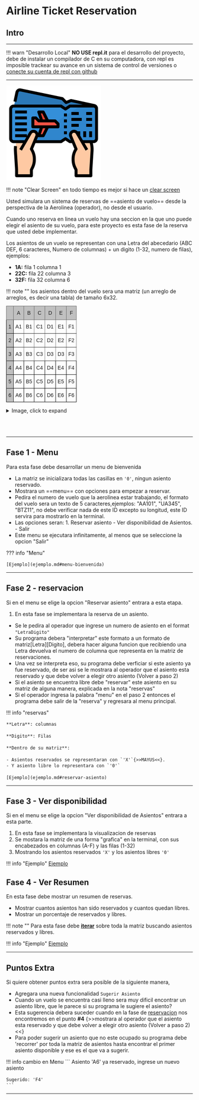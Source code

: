 # Airline Ticket Reservation
## Intro

---
!!! warn "Desarrollo Local"
    **NO USE repl.it** para el desarrollo del proyecto, debe de instalar un compilador de C en su computadora, con repl es imposible trackear su avance en un sistema de control de versiones o [conecte su cuenta de repl con github](https://dev.to/twalton83/you-can-now-run-repos-on-repl-it-9dc)



---
![1](../../img/ticket.png)



!!! note "Clear Screen"
    en todo tiempo es mejor si hace un [clear screen](appendix/#clearscreen)


Usted simulara un sistema de reservas de ==asiento de vuelo== desde la perspectiva de la Aerolinea (operador), no desde el usuario.

Cuando uno reserva en linea un vuelo hay una seccion en la que uno puede elegir el asiento de su vuelo, para este proyecto es esta fase de la reserva que usted debe implementar.

Los asientos de un vuelo se representan con una Letra del abecedario (ABC DEF, 6 caracteres, Numero de columnas) + un digito (1-32, numero de filas), ejemplos:

- **1A:** fila 1 columna 1
- **22C:** fila 22 columna 3
- **32F:** fila 32 columna 6

!!! note ""
    los asientos dentro del vuelo sera una matriz (un arreglo de arreglos, es decir una tabla) de tamaño 6x32.



<style type="text/css">
.tg  {border-collapse:collapse;border-spacing:0;}
.tg td{font-family:Arial, sans-serif;font-size:14px;padding:10px 5px;border-style:solid;border-width:1px;overflow:hidden;word-break:normal;border-color:black;}
.tg th{font-family:Arial, sans-serif;font-size:14px;font-weight:normal;padding:10px 5px;border-style:solid;border-width:1px;overflow:hidden;word-break:normal;border-color:black;}
.tg .tg-k04z{background-color:#c0c0c0;border-color:#656565;text-align:left;vertical-align:top}
.tg .tg-c3ow{border-color:inherit;text-align:center;vertical-align:top}
.tg .tg-mtln{background-color:#c0c0c0;border-color:#656565;text-align:center;vertical-align:top}
.tg .tg-y6fn{background-color:#c0c0c0;text-align:left;vertical-align:top}
.tg .tg-0lax{text-align:left;vertical-align:top}
</style>
<table class="tg">
  <tr>
    <th class="tg-k04z"></th>
    <th class="tg-mtln">A</th>
    <th class="tg-mtln">B</th>
    <th class="tg-mtln">C</th>
    <th class="tg-mtln">D</th>
    <th class="tg-mtln">E</th>
    <th class="tg-mtln">F</th>
  </tr>
  <tr>
    <td class="tg-y6fn">1</td>
    <td class="tg-c3ow">A1</td>
    <td class="tg-c3ow">B1</td>
    <td class="tg-c3ow">C1</td>
    <td class="tg-c3ow">D1</td>
    <td class="tg-c3ow">E1</td>
    <td class="tg-c3ow">F1</td>
  </tr>
  <tr>
    <td class="tg-y6fn">2</td>
    <td class="tg-c3ow">A2</td>
    <td class="tg-c3ow">B2</td>
    <td class="tg-c3ow">C2</td>
    <td class="tg-c3ow">D2</td>
    <td class="tg-c3ow">E2</td>
    <td class="tg-c3ow">F2</td>
  </tr>
  <tr>
    <td class="tg-y6fn">3</td>
    <td class="tg-c3ow">A3</td>
    <td class="tg-c3ow">B3</td>
    <td class="tg-c3ow">C3</td>
    <td class="tg-c3ow">D3</td>
    <td class="tg-c3ow">D3</td>
    <td class="tg-c3ow">F3</td>
  </tr>
  <tr>
    <td class="tg-y6fn">4</td>
    <td class="tg-0lax">A4</td>
    <td class="tg-0lax">B4</td>
    <td class="tg-0lax">C4</td>
    <td class="tg-0lax">D4</td>
    <td class="tg-0lax">E4</td>
    <td class="tg-0lax">F4</td>
  </tr>
  <tr>
    <td class="tg-y6fn">5</td>
    <td class="tg-0lax">A5</td>
    <td class="tg-0lax">B5</td>
    <td class="tg-0lax">C5</td>
    <td class="tg-0lax">D5</td>
    <td class="tg-0lax">E5</td>
    <td class="tg-0lax">F5</td>
  </tr>
  <tr>
    <td class="tg-y6fn">6</td>
    <td class="tg-0lax">A6</td>
    <td class="tg-0lax">B6</td>
    <td class="tg-0lax">C6</td>
    <td class="tg-0lax">D6</td>
    <td class="tg-0lax">E6</td>
    <td class="tg-0lax">F6</td>
  </tr>
</table>

<details>
    <summary>Image, click to expand</summary>

<img src="../../img/flight.png" alt="Flight Ticket Reservation">

</details>


<br><br>

---

## Fase 1 - Menu

Para esta fase debe desarrollar un menu de bienvenida

- La matriz se inicializara todas las casillas en `'0'`, ningun asiento reservado.
- Mostrara un ==menu== con opciones para empezar a reservar.
- Pedira el numero de vuelo que la aerolinea estar trabajando, el formato del vuelo sera un texto de 5 caracteres,ejemplos: "AA101", "UA345", "BTZ11", no debe verificar nada de este ID excepto su longitud, este ID servira para mostrarlo en la terminal.
- Las opciones seran:
      1. Reservar asiento
      - Ver disponibilidad de Asientos.
      - Salir
- Este menu se ejecutara infinitamente, al menos que se seleccione la opcion "Salir"

??? info "Menu"

    [Ejemplo](ejemplo.md#menu-bienvenida)


---

## Fase 2 - reservacion

Si en el menu se elige la opcion "Reservar asiento" entrara a esta etapa.

1. En esta fase se implementara la reserva de un asiento.
- Se le pedira al operador que ingrese un numero de asiento en el format `"LetraDigito"`
- Su programa debera "interpretar" este formato a un formato de matriz[Letra][Digito], debera hacer alguna funcion que recibiendo una Letra devuelva el numero de columna que representa en la matriz de reservaciones.
- Una vez se interpreta eso, su programa debe verficiar si este asiento ya fue reservado, de ser asi se le mostrara al operador que el asiento esta reservado y que debe volver a elegir otro asiento (Volver a paso 2)
- Si el asiento se encuentra libre debe "reservar" este asiento en su matriz de alguna manera, explicada en la nota "reservas"
- Si el operador ingresa la palabra "menu" en el paso 2 entonces el programa debe salir de la "reserva" y regresara al menu principal.


!!! info "reservas"

    **Letra**: columnas

    **Digito**: Filas

    **Dentro de su matriz**:

    - Asientos reservados se representaran con `'X'`{>>MAYUS<<}.
    - Y asiento libre lo representara con `'0'`

    [Ejemplo](ejemplo.md#reservar-asiento)

---
## Fase 3 - Ver disponibilidad

Si en el menu se elige la opcion "Ver disponibilidad de Asientos" entrara a esta parte.

1. En esta fase se implementara la visualizacion de reservas
2. Se mostara la matriz de una forma "grafica" en la terminal, con sus encabezados en columnas (A-F) y las filas (1-32)
3. Mostrando los asientos reservados `'X'` y los asientos libres  `'0'`


!!! info "Ejemplo"
    [Ejemplo](ejemplo.md#ver-disponibilidad-de-asientos)

## Fase 4 -  Ver Resumen

En esta fase debe mostrar un resumen de reservas.

- Mostrar cuantos asientos han sido reservados y cuantos quedan libres.
- Mostrar un porcentaje de reservados y libres.

!!! note ""
    Para esta fase debe [**iterar**]() sobre toda la matriz buscando asientos reservados y libres.


!!! info "Ejemplo"
    [Ejemplo](ejemplo.md#ver-resumen)

---

## Puntos Extra
Si quiere obtener puntos extra sera posible de la siguiente manera,

- Agregara una nueva funcionalidad `Sugerir Asiento`
- Cuando un vuelo se encuentra casi lleno sera muy dificil encontrar un asiento libre, que le parece si su programa le sugiere el asiento?
- Esta sugerencia debera suceder cuando en la fase de [reservacion](#fase-2---reservacion) nos encontremos en el punto **#4** {>>mostrara al operador que el asiento esta reservado y que debe volver a elegir otro asiento (Volver a paso 2)<<}
- Para poder sugerir un asiento que no este ocupado su programa debe 'recorrer' por toda la matriz de asientos hasta encontrar el primer asiento disponible y ese es el que va a sugerir.

!!! info cambio en Menu
    ```
    Asiento 'A6' ya reservado, ingrese un nuevo asiento

    Sugerido: 'F4'
    ```

---


<br>


